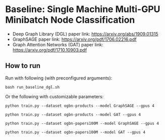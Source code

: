 # Baseline: Single Machine Multi-GPU Minibatch Node Classification

* Deep Graph Library (DGL) paper link: https://arxiv.org/abs/1909.01315
* GraphSAGE paper link: https://arxiv.org/pdf/1706.02216.pdf
* Graph Attention Networks (GAT) paper link: https://arxiv.org/pdf/1710.10903.pdf

## How to run

Run with following (with preconfigured arguments):

```shell
bash run_baseline_dgl.sh
```

Or the following with customizable parameters:
```shell
python train.py --dataset ogbn-products --model GraphSAGE --gpus 4
```
```shell
python train.py --dataset ogbn-products --model GAT --gpus 4
```
```shell
python train.py --dataset ogbn-papers100M --model GraphSAGE --gpus 4
```
```shell
python train.py --dataset ogbn-papers100M --model GAT --gpus 4
```

